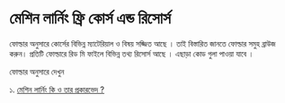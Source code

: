 # মেশিন লার্নিং ফ্রি কোর্স এন্ড রিসোর্স 

ফোল্ডার অনুসারে কোর্সের বিভিন্ন ম্যাটেরিয়াল ও বিষয় সজ্জিত আছে । তাই বিস্তারিত জানতে ফোল্ডার সমুহ ব্রাউজ করুন। প্রতিটি ফোল্ডারে রিড মি ফাইলে বিভিন্ন তথ্য রিসোর্স আছে । এছাড়া কোড গুলা পাওয়া যাবে । 

ফোল্ডার অনুসারে দেখুন 

১. [মেশিন লার্নিং কি ও তার প্রকারভেদ ?](https://github.com/aouwalitshikkha/ml-courses/tree/main/What%20is%20ML)

